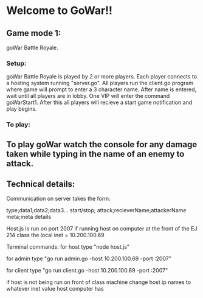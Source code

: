 

# Welcome to GoWar!!

## Game mode 1:
goWar Battle Royale.

### Setup:
goWar Battle Royale is played by 2 or more players. Each player connects to a hosting system running "server.go". All players run the client.go program where  game will prompt to enter a 3 character name. After name is entered, wait until all players are in lobby. One VIP will enter the command goWarStart1. After this all players will recieve a start game notification and play begins.

### To play:
To play goWar watch the console for any damage taken while typing in the name of an enemy to attack. 
---------------------------


## Technical details:

Communication on server takes the form:


type;data1;data2;data3...
start/stop;
attack;recieverName;attackerName
meta;meta details


Host.js is run on port 2007
if running host on computer at the front of the EJ 214 class the local inet = 10.200.100.69

Terminal commands:
for host type "node host.js"

for admin type "go run admin.go -host 10.200.100.69 -port :2007"

for client type "go run client.go -host 10.200.100.69 -port :2007"

if host is not being run on front of class machine change host ip names to whatever inet value host computer has
